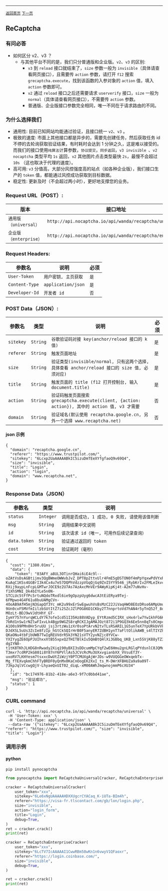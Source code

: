------
[`返回首页`](../README.md)    [`下一页`](cloudflare.md)

## ReCaptcha

### 有问必答

  * 如何区分 v2、v3 ？
    * 与其他平台不同的是，我们只分普通版和企业版。`v2`、`v3` 的区别:
      * `v3` 到 `reload` 接口就结束了，`size` 参数一般为 `invisible`（具体请查看网页接口），且需要传 `action` 参数，请打开 `f12` 搜索 `grecaptcha.execute`，找到该函数的入参对象的 `action` 值，填入 `action` 参数即可。
      * `v2` 通过 `reload` 接口之后还需要请求 `userverify` 接口，`size` 一般为 `normal`（具体请查看网页接口），不需要传 `action` 参数。
      * 普通版、企业版接口参数完全相同，唯一不同在于请求路由的不同。

### 为什么选择我们

* 通用性: 目前已知网站均能通过验证，且接口统一 `v2`、`v3` 。
* 极致的速度: 市面上其他接口都是异步的，需要先创建任务，然后获取任务 id 不停的去轮询获取验证结果，有时耗时会达到 1
  分钟之久，这是难以接受的。而我们的接口使用`纯算法`计算参数，`协议提交`，`同步返回`，`v3 invisible `、`v2 nocaptcha`
  类型平均 `1s` 返回，`v2` 其他图片点击类型最快 `2s`，最慢不会超过 `10s` （这也取决于代理的速度）。
* 高可用: `v3` 分值高，大部分风控强度高的站点（如各种企业版），我们接口生产的 `token` 值，都能通过风控成功获取到目标数据。
* 稳定性: 更新及时（不会超过两小时），更好地支撑您的业务。

### Request URL（POST）:

| 版本                  | 接口地址                                                  |
|----------------------|----------------------------------------------------------|
| `通用版（universal）`  | `http://api.nocaptcha.io/api/wanda/recaptcha/universal`  |
| `企业版（enterprise）` | `http://api.nocaptcha.io/api/wanda/recaptcha/enterprise` |

### Request Headers:

| 参数名            | 说明                 | 必须  |
|----------------|-----------------------|-----|
| `User-Token`   | `用户密钥, 主页获取`     | `是` |
| `Content-Type` | `application/json`    | `是` |
| `Developer-Id` | `开发者 id`            | `否` |

### POST Data（JSON）:

| 参数名 | 类型 | 说明 | 必须 |
|------|------|------|------|
| `sitekey` |    `String`  |   `谷歌验证码对接 key(anchor/reload 接口的 k 值)`    |  `是` |
| `referer` |     `String`    | `触发页面地址` | `是` |
| `size` |   `String`    |  `验证类型(invisible/normal, 只有这两个选择, 具体查看 anchor/reload 接口的 size 值, 必须对应)`  |  `是` |
| `title` |   `String`    |  `触发页面的 title (f12 打开控制台, 输入 document.title)`  |  `是` |
| `action` |   `String`    |  `验证码触发页面搜索 grecaptcha.execute(client, {action: action}), 其中的 action 值, v3 才需要`  |  `否` |
| `domain` |   `String`    |  `验证域名(默认使用 recaptcha.google.cn, 另外一个选择 www.recaptcha.net)`  |  `否` |

#### json 示例

```
{
  "domain": "recaptcha.google.cn",
  "referer": "https://www.trustpilot.com/",
  "sitekey": "6Lcxp2UaAAAAABkIC5izuDmTEeXYfgfaoQ9v69Q4",
  "size": "invisible",
  "title": "Login",
  "action": "login",
  "domain": "www.recaptcha.net",
}
```

### Response Data（JSON）

| 参数名          | 类型        | 说明                            |
|--------------|-----------|-------------------------------|
| `status`     | `Integer` | `调用是否成功, 1 成功, 0 失败, 请使用该值判断` |
| `msg`        | `String`  | `调用结果中文说明`                    |
| `id`         | `String`  | `该次请求 id（唯一, 可用作后续记录查询）`      |
| `data.token` | `String`  | `验证通过返回的 token`               |
| `cost`       | `String`  | `验证耗时（毫秒）`                    |

```
{
  "cost": "1380.01ms",
  "data": {
    "token": "03AFY_a8UL3OTinrQHai6iE4c9l--oZAtVsDsAGBtijmv3QgBWmeOWWvbJvZ_DPT8p2ttvUlr4FmE5gDSTON0f4mPpYqxwPdVYxRbC0nmLuZJ0k9UmOjiK4HgUShuFu4RL7w1hyoFQ1YbUpLtW-KuAqC1KSs4GGBrI3k4Cx4u7e57DQPhVdzzpVGqQjGq9ZnI5YY9546_jRybKrIv2FMLeIkvcOJnCPUTnUREewSn7VO1bCvpdAP3Wj8DoH8jtv-RXij9aypLnFcpLGMTwrJOCE9z2U7As7AzAxcMnVEr9AWyKipKj4t-A2m77uNvHv-f1XhSMNI_Dk4bIYLe5n0N-STCLUc5tFfPc5rtuNQdoTRxdl6ie9gOpzpUyg6dwcA3tEiERya9Tej-6FMpwo4G4F61u8buUAMgCVn-4OoAB9AfH5mjN3GapQf3Yc_mK2u99xErSwEgwuhVsBsMzC22JiVaqHWO8EOzDRso6AMpUmuZw27b3Kl8IhFH1OiIL9WdfMfEXtEDgUFZxL085MxyS_mv5iGDbcxLkXN5PupgT2ieoQ8grbHsbHWF1-9Un0cxF5MVfmIilzbSUtItZ7i2SZcJZlPOG86D1CKby2T7nnprtoVd7hAN4r5yTnQ52f_8oShEKd3n0ArHsfti4TXPuVgafP8jp4uIkgK3YDlF2QvnnuGeEq58dZ91nllOQOBnzc_GiNLvd1h8XrZxexZ2eI_LDueF2p4uSWQBDLXloHV_2lmDf5QsDcUJy46JyhlehLK-MOzLt-BDJ9wVJdtHhY_GT-IymY757nYurqWCLdY7k7ofeIcd51I35Hz88VADyp_EYtRzmd5CIRX_sHx4rlw7Yw1khFG6Ktw-7bRd1nSw1rNZlwFIxvLk4Bgp9WGZS8rqRCKIJgAMAJOzt872i1P9GQ3k6Ee5nn8qTs0CmpckzrvqJLzexQfM69G-A1O0s99PMn0Hr5ruUU_jsj3rtzWu1zXr0soPtArvN2tvTLsRSARIL1G5unTeX7YpURkbVVkmaa08oqpR7eIFVO7I7SZ99jk-DJdXSL5uUs3ZcIe8fzIp_hGtCkSQIrHrB0F5anyER7ZdBH1ynT7aFltOlikAWB_s4lTIYZk7VDUrrwKOSMI3SMHus7BxKZNanhTO34c_9s62t9FRrLaiQfTXy4ZUlCgVAkWt1f_6lrRwj9VZDQRiplJQwIIDpT2jhXrgGLdqIjOBtJ2Doy3Gx4dkpPCuquqhnzyvFCEJdyG-QKaONu4tbFjbUWB7TwIgREUVdrR5k3YN21sVTY2yvNZjc8YVCw-YXIYygZE6OpPJUIhxxXtB55xpxQ2THITBlkIu5QmBtQ4lXi3GBbq_UKB_Lxn5SVjK88yTZ3TD3m8nfH4WDdb4c36Ff4lpGEEIsZtS7U11FqTGu_xv-dgIYN0-t1tK8TKhJLHDG8nRwady2Xiq190yBXI3sDDcumMpCYqf2wE6Hmu2gnLRGlqPYdsnlC0JQMoeUTHhdEBslQb4iPV_0azLHp_kCEZvYZYalmyIibmmI2O9qY9gROUHt7NRLl_-T3mxr7cdRP2kG801i8Y87nY6PVllAs5JCVcRcMu3UXxvgianbXX_VVsuEf3Y-uxoRV7LKHYesm7tsxxcDwUtZiWzjY0PTCMUXgAjWrJDs-w9VUQGGeOWxqebTx-Mg_fTEXvqkmChhFTyBRDF0yQnMx0KaCnOogEK2XxI_ts_M-DWrXFBHUZa9a9a09T-73kpJqlVCcwgQjV-LhyaeQxUIT02_diqL-xM00AWhJmqwnojmmP6cXU34"
  },
  "id": "bc174976-81b2-418e-a6e3-9f7c0bbd41ae",
  "msg": "验证成功",
  "status": 1
}
```

### CURL command

```
curl -L 'http://api.nocaptcha.io/api/wanda/recaptcha/universal' \
 -H 'User-Token: xxx' \
 -H 'Content-Type: application/json' \
 --data-raw '{"sitekey": "6Lcxp2UaAAAAABkIC5izuDmTEeXYfgfaoQ9v69Q4", "referer": "https://www.trustpilot.com/", "size": "invisible", "title": "Login"}' 
```

### 调用示例

#### python

```shell
pip install pynocaptcha
```

```python
from pynocaptcha import ReCaptchaUniversalCracker, ReCaptchaEnterpriseCracker

cracker = ReCaptchaUniversalCracker(
    user_token="xxx",
    sitekey="6Le6xNgUAAAAAHDXXUgcrCYACaq_K-iUTa-BIm4h",
    referer="https://visa-fr.tlscontact.com/gb/lon/login.php",
    size="invisible",
    action="login_form",
    title="Login",
    debug=True,
)
ret = cracker.crack()
print(ret)

cracker = ReCaptchaEnterpriseCracker(
    user_token="xxx",
    sitekey="6LcTV7IcAAAAAI1CwwRBm58wKn1n6vwyV1QFaoxr",
    referer="https://login.coinbase.com/",
    size="invisible",
    debug=True,
)

ret = cracker.crack()
print(ret)
```
